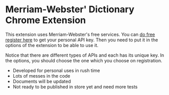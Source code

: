 # Merriam-Webster' Dictionary Chrome Extension

This extension uses Merriam-Webster's free services. You
can [do free register here](https://dictionaryapi.com/register/index)
to get your personal API key. Then you need to put it in the options of the extension to be able to use it.

Notice that there are different types of APIs and each has its unique key. In the options, you should
choose the one which you choose on registration.

- Developed for personal uses in rush time
- Lots of messes in the code
- Documents will be updated
- Not ready to be published in store yet and need more tests
